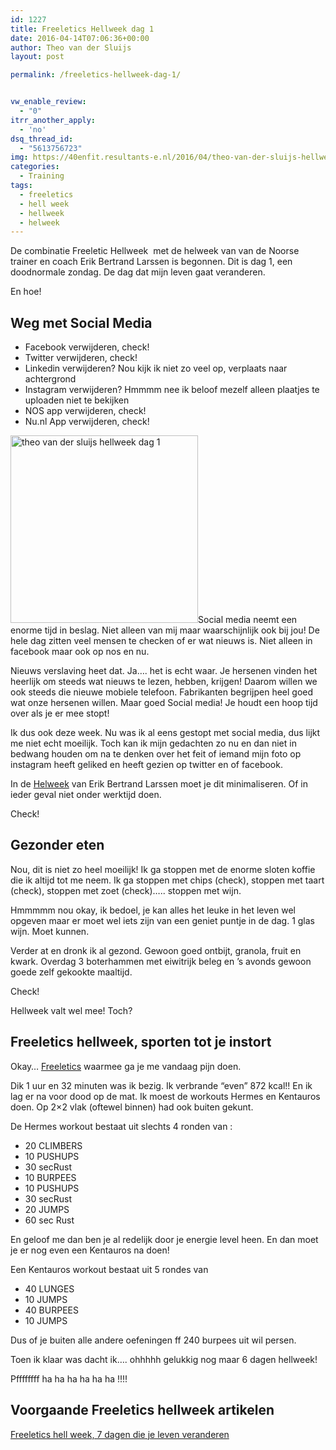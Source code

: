 ```yaml
---
id: 1227
title: Freeletics Hellweek dag 1
date: 2016-04-14T07:06:36+00:00
author: Theo van der Sluijs
layout: post

permalink: /freeletics-hellweek-dag-1/


vw_enable_review:
  - "0"
itrr_another_apply:
  - 'no'
dsq_thread_id:
  - "5613756723"
img: https://40enfit.resultants-e.nl/2016/04/theo-van-der-sluijs-hellweek-dag-1-e1460610263154.jpg
categories:
  - Training
tags:
  - freeletics
  - hell week
  - hellweek
  - helweek
---
```

De combinatie Freeletic Hellweek  met de helweek van van de Noorse trainer en coach Erik Bertrand Larssen is begonnen. Dit is dag 1, een doodnormale zondag. De dag dat mijn leven gaat veranderen.

En hoe!<!--more-->

## Weg met Social Media

  * Facebook verwijderen, check!
  * Twitter verwijderen, check!
  * Linkedin verwijderen? Nou kijk ik niet zo veel op, verplaats naar achtergrond
  * Instagram verwijderen? Hmmmm nee ik beloof mezelf alleen plaatjes te uploaden niet te bekijken
  * NOS app verwijderen, check!
  * Nu.nl App verwijderen, check!

<img class="alignleft size-medium wp-image-1230" src="https://40enfit.resultants-e.nl/2016/04/theo-van-der-sluijs-hellweek-dag-1-1-300x300.jpg" alt="theo van der sluijs hellweek dag 1" width="300" height="300" srcset="https://40enfit.resultants-e.nl/2016/04/theo-van-der-sluijs-hellweek-dag-1-1-300x300.jpg 300w, https://40enfit.resultants-e.nl/2016/04/theo-van-der-sluijs-hellweek-dag-1-1-150x150.jpg 150w, https://40enfit.resultants-e.nl/2016/04/theo-van-der-sluijs-hellweek-dag-1-1-1024x1024.jpg 1024w, https://40enfit.resultants-e.nl/2016/04/theo-van-der-sluijs-hellweek-dag-1-1-80x80.jpg 80w, https://40enfit.resultants-e.nl/2016/04/theo-van-der-sluijs-hellweek-dag-1-1-360x360.jpg 360w, https://40enfit.resultants-e.nl/2016/04/theo-van-der-sluijs-hellweek-dag-1-1-750x750.jpg 750w, https://40enfit.resultants-e.nl/2016/04/theo-van-der-sluijs-hellweek-dag-1-1.jpg 1080w" sizes="(max-width: 300px) 100vw, 300px" />Social media neemt een enorme tijd in beslag. Niet alleen van mij maar waarschijnlijk ook bij jou! De hele dag zitten veel mensen te checken of er wat nieuws is. Niet alleen in facebook maar ook op nos en nu.

Nieuws verslaving heet dat. Ja&#8230;. het is echt waar. Je hersenen vinden het heerlijk om steeds wat nieuws te lezen, hebben, krijgen! Daarom willen we ook steeds die nieuwe mobiele telefoon. Fabrikanten begrijpen heel goed wat onze hersenen willen. Maar goed Social media! Je houdt een hoop tijd over als je er mee stopt!

Ik dus ook deze week. Nu was ik al eens gestopt met social media, dus lijkt me niet echt moeilijk. Toch kan ik mijn gedachten zo nu en dan niet in bedwang houden om na te denken over het feit of iemand mijn foto op instagram heeft geliked en heeft gezien op twitter en of facebook.

In de <a href="https://partner.bol.com/click/click?p=2&t=url&s=33431&f=TXL&url=https%3A%2F%2Fwww.bol.com%2Fnl%2Fp%2Fhelweek%2F9200000034767582%2F&name=Helweek%2C%20Erik%20Bertrand%20Larssen" target="_blank">Helweek</a> van Erik Bertrand Larssen moet je dit minimaliseren. Of in ieder geval niet onder werktijd doen.

Check!<!--more-->

## Gezonder eten

Nou, dit is niet zo heel moeilijk! Ik ga stoppen met de enorme sloten koffie die ik altijd tot me neem. Ik ga stoppen met chips (check), stoppen met taart (check), stoppen met zoet (check)&#8230;.. stoppen met wijn.

Hmmmmm nou okay, ik bedoel, je kan alles het leuke in het leven wel opgeven maar er moet wel iets zijn van een geniet puntje in de dag. 1 glas wijn. Moet kunnen.

Verder at en dronk ik al gezond. Gewoon goed ontbijt, granola, fruit en kwark. Overdag 3 boterhammen met eiwitrijk beleg en &#8217;s avonds gewoon goede zelf gekookte maaltijd.

Check!

Hellweek valt wel mee! Toch?

## Freeletics hellweek, sporten tot je instort

Okay&#8230; <a href="https://40enfit.nl/run/freeletics-aanmelden/" target="_blank">Freeletics</a> waarmee ga je me vandaag pijn doen.

Dik 1 uur en 32 minuten was ik bezig. Ik verbrande &#8220;even&#8221; 872 kcal!! En ik lag er na voor dood op de mat. Ik moest de workouts Hermes en Kentauros doen. Op 2&#215;2 vlak (oftewel binnen) had ook buiten gekunt.

De Hermes workout bestaat uit slechts 4 ronden van :

  * 20 CLIMBERS
  * 10 PUSHUPS
  * 30 secRust
  * 10 BURPEES
  * 10 PUSHUPS
  * 30 secRust
  * 20 JUMPS
  * 60 sec Rust

En geloof me dan ben je al redelijk door je energie level heen. En dan moet je er nog even een Kentauros na doen!

Een Kentauros workout bestaat uit 5 rondes van

  * 40 LUNGES
  * 10 JUMPS
  * 40 BURPEES
  * 10 JUMPS

Dus of je buiten alle andere oefeningen ff 240 burpees uit wil persen.

Toen ik klaar was dacht ik&#8230;. ohhhhh gelukkig nog maar 6 dagen hellweek!

Pffffffff ha ha ha ha ha ha !!!!

## Voorgaande Freeletics hellweek artikelen

[Freeletics hell week, 7 dagen die je leven veranderen](https://40enfit.nl/freeletics-hell-week-7-dagen-die-je-leven-veranderen/)